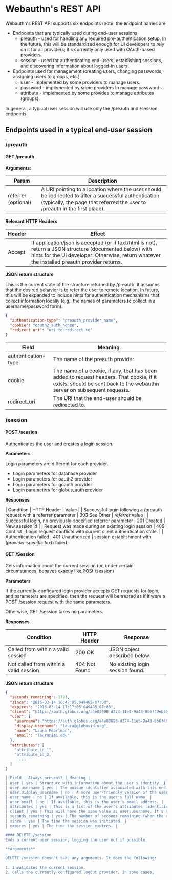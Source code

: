 # Webauthn's REST API

Webauthn's REST API supports six endpoints (note: the endpoint names are 
* Endpoints that are typically used during end-user sessions
  * preauth - used for handling any required pre-authentication setup. In the future, this will be standardized enough for UI developers to rely on it for all providers; it's currently only used with OAuth-based providers.
  * session - used for authenticating end-users, establishing sessions, and discovering information about logged-in users.
* Endpoints used for management (creating users, changing passwords, assigning users to groups, etc.)
  * user - implemented by some providers to manage users.
  * password - implemented by some providers to manage passwords.
  * attribute - implemented by some provides to manage attributes (groups).

In general, a typical user session will use only the /preauth and /session endpoints.

## Endpoints used in a typical end-user session
### /preauth
#### GET /preauth
**Arguments:**

| Param | Description |
| --- | --- |
| referrer (optional) | A URI pointing to a location where the user should be redirected to after a successful authentication (typically, the page that referred the user to /preauth in the first place).|

**Relevant HTTP Headers**

| Header | Effect |
| --- | --- |
| Accept | If application/json is accepted (or if text/html is not), return a JSON structure (documented below) with hints for the UI developer. Otherwise, return whatever the installed preauth provider returns. |

**JSON return structure**

This is the current state of the structure returned by /preauth. It assumes that the desired behavior is to refer the user to remote location. In future, this will be expanded to include hints for authentication mechanisms that collect information locally (e.g., the names of parameters to collect in a username/password form).

```json
{
  "authentication-type": "preauth_provider_name",
  "cookie": "oauth2_auth_nonce",
  "redirect_uri": "uri_to_redirect_to"
}
```

| Field | Meaning |
| --- | --- |
| authentication-type | The name of the preauth provider |
| cookie | The name of a cookie, if any, that has been added to request headers. That cookie, if it exists, should be sent back to the webauthn server on subsequent requests. |
| redirect_uri | The URI that the end-user should be redirected to. |

### /session
#### POST /session
Authenticates the user and creates a login session.

**Parameters**

Login parameters are different for each provider.
* Login parameters for database provider
* Login parameters for oauth2 provider
* Login parameters for goauth provider
* Login parameters for globus_auth provider

**Responses**

| Condition | HTTP Header | Value |
| Successful login following a /preauth request with a referrer parameter | 303 See Other | *referrer* value |
| Successful login, no previously-specified referrer parameter | 201 Created | New session id |
| Request was made during an existing login session | 409 Conflict | Login request conflicts with current client authentication state. |
| Authentication failed | 401 Unauthorized | session establishment with (*provider-specific text*) failed |

#### GET /Session
Gets information about the current session (or, under certain circumstances, behaves exactly like POSt /session)

**Parameters**

If the currently-configured login provider accepts GET requests for login, and parameters are specified, then the request will be treated as if it were a POST /session request with the same parameters.

Otherwise, GET /session takes no parameters.

**Responses**

| Condition | HTTP Header | Response |
| --- | --- | --- |
| Called from within a valid session | 200 OK | JSON object described below |
| Not called from within a valid session | 404 Not Found | No existing login session found. |

**JSON return structure**

```json
{
  "seconds_remaining": ​1791,
  "since": "2016-03-14 16:47:05.049485-07:00",
  "expires": "2016-03-14 17:17:05.049485-07:00",
  "client": "https://auth.globus.org/a4e03698-d274-11e5-9a48-8b6f49eb5587",
  "user": {
    "username": "https://auth.globus.org/a4e03698-d274-11e5-9a48-8b6f49eb5587",
    "display_username": "laura@globusid.org",
    "name": "Laura Pearlman",
    "email": "laura@isi.edu"
  },
  "attributes": [
    "attribute_id_1",
    "attribute_id_2,
      ...
  ]
}

| Field | Always present? | Meaning |
| user | yes | Structure with information about the user's identity. |
| user.username | yes | The unique identifier associated with this end-user. This value should always be used when enforcing policies. |
| user.display_username | no | A more user-friendly version of the user's login name. If available, this usually corresponds to the username the user used when logging in. This should be used for display purposes only, not for making policy decisions. |
| user.name | no | If available, this is the user's full name. |
| user.email | no | If available, this is the user's email address. |
| attributes | yes | This is a list of the user's attributes (identities and groups). It should be used for attribute-based policy enforcement. |
| client | yes | This will have the same value as user.username. It's kept for backward-compatibility. |
| seconds_remaining | yes | The number of seconds remaining (when the response was created) for the current user session. |
| since | yes | The time the session was initiated. |
| expires | yes | The time the session expires. |

#### DELETE /session
Ends a current user session, logging the user out if possible.

**Arguments**

DELETE /session doesn't take any arguments. It does the following:

1. Invalidates the current session.
2. Calls the currently-configured logout provider. In some cases, 


